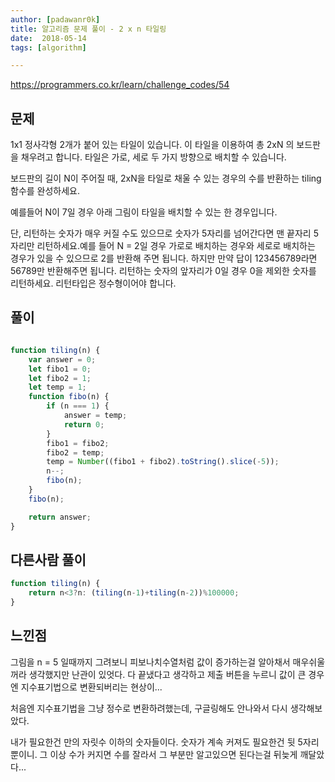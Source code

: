 ```yaml
---
author: [padawanr0k]
title: 알고리즘 문제 풀이 - 2 x n 타일링
date:  2018-05-14
tags: [algorithm]

---
```

https://programmers.co.kr/learn/challenge_codes/54

## 문제
1x1 정사각형 2개가 붙어 있는 타일이 있습니다. 이 타일을 이용하여 총 2xN 의 보드판을 채우려고 합니다. 타일은 가로, 세로 두 가지 방향으로 배치할 수 있습니다.

보드판의 길이 N이 주어질 때, 2xN을 타일로 채울 수 있는 경우의 수를 반환하는 tiling 함수를 완성하세요.

예를들어 N이 7일 경우 아래 그림이 타일을 배치할 수 있는 한 경우입니다.

단, 리턴하는 숫자가 매우 커질 수도 있으므로 숫자가 5자리를 넘어간다면 맨 끝자리 5자리만 리턴하세요.예를 들어 N = 2일 경우 가로로 배치하는 경우와 세로로 배치하는 경우가 있을 수 있으므로 2를 반환해 주면 됩니다. 하지만 만약 답이 123456789라면 56789만 반환해주면 됩니다. 리턴하는 숫자의 앞자리가 0일 경우 0을 제외한 숫자를 리턴하세요. 리턴타입은 정수형이어야 합니다.
## 풀이

```javascript

function tiling(n) {
	var answer = 0;
    let fibo1 = 0;
    let fibo2 = 1;
    let temp = 1;
    function fibo(n) {
        if (n === 1) {
            answer = temp;
            return 0;
        }
        fibo1 = fibo2;
        fibo2 = temp;
        temp = Number((fibo1 + fibo2).toString().slice(-5));
        n--;
        fibo(n);
    }
    fibo(n);

    return answer;
}
```

## 다른사람 풀이
```javascript
function tiling(n) {
    return n<3?n: (tiling(n-1)+tiling(n-2))%100000;
}
```

## 느낀점
그림을 n = 5 일때까지 그려보니 피보나치수열처럼 값이 증가하는걸 알아채서 매우쉬울꺼라 생각했지만 난관이 있엇다.
다 끝냈다고 생각하고 제출 버튼을 누르니 값이 큰 경우엔 지수표기법으로 변환되버리는 현상이...

처음엔 지수표기법을 그냥 정수로 변환하려했는데, 구글링해도 안나와서 다시 생각해보았다.

내가 필요한건 만의 자릿수 이하의 숫자들이다. 숫자가 계속 커져도 필요한건 뒷 5자리 뿐이니. 그 이상 수가 커지면 수를 잘라서 그 부분만 알고있으면 된다는걸 뒤늦게 깨달았다...

